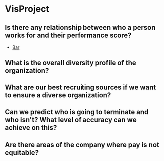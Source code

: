 # VisProject

## Is there any relationship between who a person works for and their performance score?
- [Bar](https://christiannielsen98.github.io/docs/Python/HTML/PerfomanceManagerCorrelation.html)
## What is the overall diversity profile of the organization?

## What are our best recruiting sources if we want to ensure a diverse organization?

## Can we predict who is going to terminate and who isn't? What level of accuracy can we achieve on this?

## Are there areas of the company where pay is not equitable?
